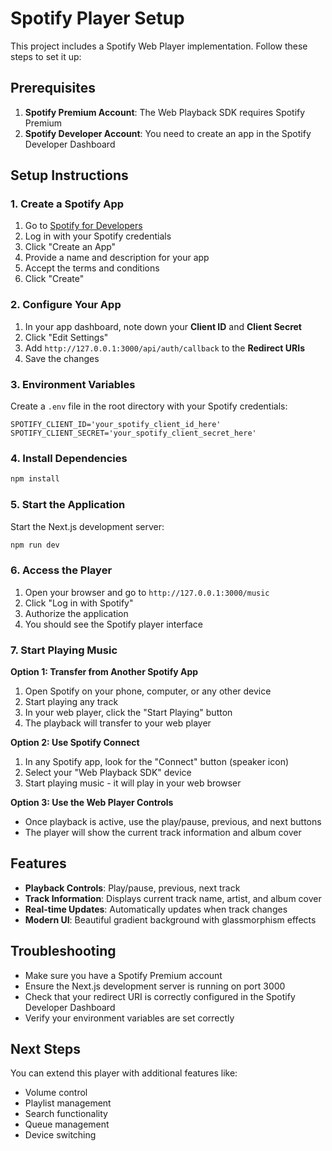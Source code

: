 # Spotify Player Setup

This project includes a Spotify Web Player implementation. Follow these steps to set it up:

## Prerequisites

1. **Spotify Premium Account**: The Web Playback SDK requires Spotify Premium
2. **Spotify Developer Account**: You need to create an app in the Spotify Developer Dashboard

## Setup Instructions

### 1. Create a Spotify App

1. Go to [Spotify for Developers](https://developer.spotify.com/dashboard)
2. Log in with your Spotify credentials
3. Click "Create an App"
4. Provide a name and description for your app
5. Accept the terms and conditions
6. Click "Create"

### 2. Configure Your App

1. In your app dashboard, note down your **Client ID** and **Client Secret**
2. Click "Edit Settings"
3. Add `http://127.0.0.1:3000/api/auth/callback` to the **Redirect URIs**
4. Save the changes

### 3. Environment Variables

Create a `.env` file in the root directory with your Spotify credentials:

```env
SPOTIFY_CLIENT_ID='your_spotify_client_id_here'
SPOTIFY_CLIENT_SECRET='your_spotify_client_secret_here'
```

### 4. Install Dependencies

```bash
npm install
```

### 5. Start the Application

Start the Next.js development server:

```bash
npm run dev
```

### 6. Access the Player

1. Open your browser and go to `http://127.0.0.1:3000/music`
2. Click "Log in with Spotify"
3. Authorize the application
4. You should see the Spotify player interface

### 7. Start Playing Music

**Option 1: Transfer from Another Spotify App**
1. Open Spotify on your phone, computer, or any other device
2. Start playing any track
3. In your web player, click the "Start Playing" button
4. The playback will transfer to your web player

**Option 2: Use Spotify Connect**
1. In any Spotify app, look for the "Connect" button (speaker icon)
2. Select your "Web Playback SDK" device
3. Start playing music - it will play in your web browser

**Option 3: Use the Web Player Controls**
- Once playback is active, use the play/pause, previous, and next buttons
- The player will show the current track information and album cover

## Features

- **Playback Controls**: Play/pause, previous, next track
- **Track Information**: Displays current track name, artist, and album cover
- **Real-time Updates**: Automatically updates when track changes
- **Modern UI**: Beautiful gradient background with glassmorphism effects

## Troubleshooting

- Make sure you have a Spotify Premium account
- Ensure the Next.js development server is running on port 3000
- Check that your redirect URI is correctly configured in the Spotify Developer Dashboard
- Verify your environment variables are set correctly

## Next Steps

You can extend this player with additional features like:
- Volume control
- Playlist management
- Search functionality
- Queue management
- Device switching 